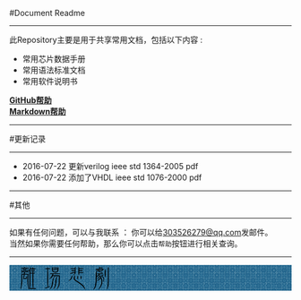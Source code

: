 #Document Readme
***
此Repository主要是用于共享常用文档，包括以下内容 : 

* 常用芯片数据手册
* 常用语法标准文档
* 常用软件说明书


[**GitHub帮助**](https://guides.github.com/activities/hello-world/)<br>
[**Markdown帮助**](https://help.github.com/articles/getting-started-with-writing-and-formatting-on-github/)<br>
***
#更新记录
***

* 2016-07-22 更新verilog ieee std 1364-2005 pdf
* 2016-07-22 添加了VHDL ieee std 1076-2000  pdf

***
#其他 
***
如果有任何问题，可以与我联系 ：
你可以给<303526279@qq.com>发邮件。<br>
当然如果你需要任何帮助，那么你可以点击`帮助`按钮进行相关查询。   
***

![signed](https://raw.githubusercontent.com/C-L-G/scripts/master/resource/picture/signed.png) 
